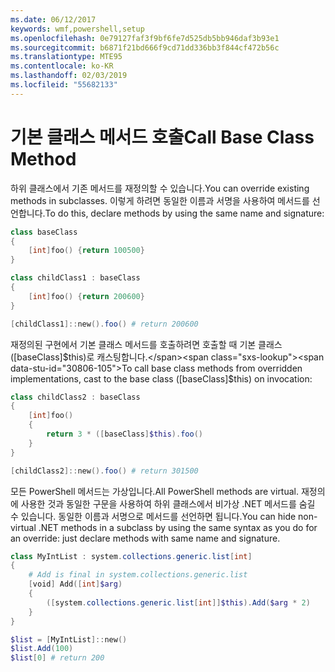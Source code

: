 ```yaml
---
ms.date: 06/12/2017
keywords: wmf,powershell,setup
ms.openlocfilehash: 0e79127faf3f9bf6fe7d525db5bb946daf3b93e1
ms.sourcegitcommit: b6871f21bd666f9cd71dd336bb3f844cf472b56c
ms.translationtype: MTE95
ms.contentlocale: ko-KR
ms.lasthandoff: 02/03/2019
ms.locfileid: "55682133"
---
```

# <a name="call-base-class-method"></a><span data-ttu-id="30806-102">기본 클래스 메서드 호출</span><span class="sxs-lookup"><span data-stu-id="30806-102">Call Base Class Method</span></span>

<span data-ttu-id="30806-103">하위 클래스에서 기존 메서드를 재정의할 수 있습니다.</span><span class="sxs-lookup"><span data-stu-id="30806-103">You can override existing methods in subclasses.</span></span> <span data-ttu-id="30806-104">이렇게 하려면 동일한 이름과 서명을 사용하여 메서드를 선언합니다.</span><span class="sxs-lookup"><span data-stu-id="30806-104">To do this, declare methods by using the same name and signature:</span></span>

```powershell
class baseClass
{
    [int]foo() {return 100500}
}

class childClass1 : baseClass
{
    [int]foo() {return 200600}
}

[childClass1]::new().foo() # return 200600
```

<span data-ttu-id="30806-105">재정의된 구현에서 기본 클래스 메서드를 호출하려면 호출할 때 기본 클래스([baseClass]$this)로 캐스팅합니다.</span><span class="sxs-lookup"><span data-stu-id="30806-105">To call base class methods from overridden implementations, cast to the base class ([baseClass]$this) on invocation:</span></span>

```powershell
class childClass2 : baseClass
{
    [int]foo()
    {
        return 3 * ([baseClass]$this).foo()
    }
}

[childClass2]::new().foo() # return 301500
```

<span data-ttu-id="30806-106">모든 PowerShell 메서드는 가상입니다.</span><span class="sxs-lookup"><span data-stu-id="30806-106">All PowerShell methods are virtual.</span></span> <span data-ttu-id="30806-107">재정의에 사용한 것과 동일한 구문을 사용하여 하위 클래스에서 비가상 .NET 메서드를 숨길 수 있습니다. 동일한 이름과 서명으로 메서드를 선언하면 됩니다.</span><span class="sxs-lookup"><span data-stu-id="30806-107">You can hide non-virtual .NET methods in a subclass by using the same syntax as you do for an override: just declare methods with same name and signature.</span></span>

```powershell
class MyIntList : system.collections.generic.list[int]
{
    # Add is final in system.collections.generic.list
    [void] Add([int]$arg)
    {
        ([system.collections.generic.list[int]]$this).Add($arg * 2)
    }
}

$list = [MyIntList]::new()
$list.Add(100)
$list[0] # return 200
```
